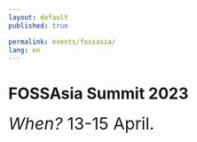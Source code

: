 ```yaml
---
layout: default
published: true

permalink: events/fossasia/
lang: en
---
```


# FOSSAsia Summit 2023

<section style="font-size: 30px">
<i>When?</i> 13-15 April.
</section>